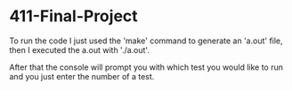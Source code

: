 # 411-Final-Project

To run the code I just used the 'make' command to generate an 'a.out' file, then I executed the a.out with './a.out'.

After that the console will prompt you with which test you would like to run and you just enter the number of a test.
